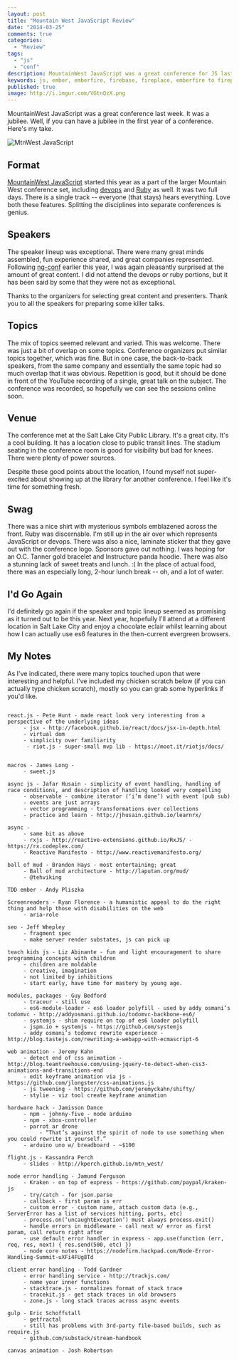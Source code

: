 ```yaml
---
layout: post
title: "Mountain West JavaScript Review"
date: "2014-03-25"
comments: true
categories:
  - "Review"
tags:
  - "js"
  - "conf"
description: MountainWest JavaScript was a great conference for JS last week in Utah.  Here's my take.
keywords: js, ember, emberfire, firebase, fireplace, emberfire to fireplace, ember-data
published: true
image: http://i.imgur.com/VGtnQzX.png
---
```


MountainWest JavaScript was a great conference last week.  It was a jubilee. Well, if you can have a jubilee in the first year of a conference.   Here's my take.

![MtnWest JavaScript](http://i.imgur.com/VGtnQzX.png)

<!--more-->

## Format

[MountainWest JavaScript](http://mtnwestjs.org/) started this year as a part of the larger Mountain West conference set, including [devops](http://mtnwestdevops.org/) and [Ruby](http://mtnwestrubyconf.org/) as well.  It was two full days.  There is a single track -- everyone (that stays) hears everything.  Love both these features.  Splitting the disciplines into separate conferences is genius.

## Speakers

The speaker lineup was exceptional.  There were many great minds assembled, fun experience shared, and great companies represented.  Following [ng-conf](/post/ng-conf-review/) earlier this year, I was again pleasantly surprised at the amount of great content.  I did not attend the devops or ruby portions, but it has been said by some that they were not as exceptional.

Thanks to the organizers for selecting great content and presenters.  Thank you to all the speakers for preparing some killer talks.

## Topics

The mix of topics seemed relevant and varied.  This was welcome.  There was just a bit of overlap on some topics.  Conference organizers put similar topics together, which was fine.  But in one case, the back-to-back speakers, from the same company and essentially the same topic had so much overlap that it was obvious.  Repetition is good, but it should be done in front of the YouTube recording of a single, great talk on the subject.  The conference was recorded, so hopefully we can see the sessions online soon.

## Venue

The conference met at the Salt Lake City Public Library.  It's a great city.  It's a cool building.  It has a location close to public transit lines.  The stadium seating in the conference room is good for visibility but bad for knees.  There were plenty of power sources.

Despite these good points about the location, I found myself not super-excited about showing up at the library for another conference.  I feel like it's time for something fresh.

## Swag

There was a nice shirt with mysterious symbols emblazened across the front.  Ruby was discernable.  I'm still up in the air over which represents JavaScript or devops.  There was also a nice, laminate sticker that they gave out with the conference logo.  Sponsors gave out nothing.  I was hoping for an O.C. Tanner gold bracelet and Instructure panda hoodie.  There was also a stunning lack of sweet treats and lunch. :(  In the place of actual food, there was an especially long, 2-hour lunch break -- oh, and a lot of water.

## I'd Go Again

I'd definitely go again if the speaker and topic lineup seemed as promising as it turned out to be this year.  Next year, hopefully I'll attend at a different location in Salt Lake City and enjoy a chocolate eclair whilst learning about how I can actually use es6 features in the then-current evergreen browsers.

## My Notes

As I've indicated, there were many topics touched upon that were interesting and helpful.  I've included my chicken scratch below (if you can actually type chicken scratch), mostly so you can grab some hyperlinks if you'd like.

```

react.js - Pete Hunt - made react look very interesting from a perspective of the underlying ideas
     - jsx - http://facebook.github.io/react/docs/jsx-in-depth.html
     - virtual dom
     - simplicity over familiarity
      - riot.js - super-small mvp lib - https://moot.it/riotjs/docs/


macros - James Long -
     - sweet.js

async js - Jafar Husain - simplicity of event handling, handling of race conditions, and description of handling looked very compelling
     - observable - combine iterator (‘i’m done’) with event (pub sub)
     - events are just arrays
     - vector programming - transformations over collections
     - practice and learn - http://jhusain.github.io/learnrx/

async -
     - same bit as above
     - rxjs - http://reactive-extensions.github.io/RxJS/ - https://rx.codeplex.com/
     - Reactive Manifesto - http://www.reactivemanifesto.org/

ball of mud - Brandon Hays - most entertaining; great
     - Ball of mud architecture - http://laputan.org/mud/
     - @tehviking

TDD ember - Andy Pliszka

Screenreaders - Ryan Florence - a humanistic appeal to do the right thing and help those with disabilities on the web
     - aria-role

seo - Jeff Whepley
     - fragment spec
     - make server render substates, js can pick up

teach kids js - Liz Abinante - fun and light encouragement to share programming concepts with children
     - children are moldable
     - creative, imagination
     - not limited by inhibitions
     - start early, have time for mastery by young age.

modules, packages - Guy Bedford
     - traceur - still use
     - es6-module-loader - es6 loader polyfill - used by addy osmani’s todomvc - http://addyosmani.github.io/todomvc-backbone-es6/
     - systemjs - shim require on top of es6 loader polyfill
     - jspm.io + systemjs - https://github.com/systemjs
     - addy osmani’s todomvc rewrite experience - http://blog.tastejs.com/rewriting-a-webapp-with-ecmascript-6

web animation - Jeremy Kahn
     - detect end of css animation - http://blog.teamtreehouse.com/using-jquery-to-detect-when-css3-animations-and-transitions-end
     - edit keyframe animation via js - https://github.com/jlongster/css-animations.js
     - js tweening - https://github.com/jeremyckahn/shifty/
     - stylie - viz tool create keyframe animation

hardware hack - Jamisson Dance
     - npm - johnny-five - node arduino
     - npm - xbox-controller
     - parrot ar drone
          - “That’s against the spirit of node to use something when you could rewrite it yourself.”
     - arduino uno w/ breadboard - ~$100

flight.js - Kassandra Perch
     - slides - http://kperch.github.io/mtn_west/

node error handling - Jamund Ferguson
     - Kraken - on top of express - https://github.com/paypal/kraken-js
     - try/catch - for json.parse
     - callback - first param is err
     - custom error - custom name, attach custom data (e.g., ServerError has a list of services hitting, ports, etc)
     - process.on(‘uncaughtException’) must always process.exit()
     - handle errors in middleware - call next w/ error as first param, call return right after
     - use default error handler in express - app.use(function (err, req, res, next) { res.send(500, etc) })
     - node core notes - https://nodefirm.hackpad.com/Node-Error-Handling-Summit-uXFi4FUg8Td

client error handling - Todd Gardner
     - error handling service - http://trackjs.com/
     - name your inner functions
     - stacktrace.js - normalizes format of stack trace
     - tracekit.js - get stack traces in old browsers
     - zone.js - long stack traces across async events

gulp - Eric Schoffstall
     - getfractal
     - still has problems with 3rd-party file-based builds, such as require.js
     - github.com/substack/stream-handbook

canvas animation - Josh Robertson

```

